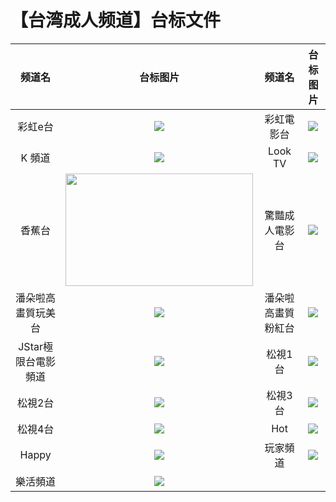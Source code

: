 # 【台湾成人频道】台标文件
|频道名|台标图片|频道名|台标图片|
|:---:|:---:|:---:|:---:|
|彩虹e台|<img src="https://raw.githubusercontent.com/atsushi444/iptv/main/logo/">|彩虹電影台|<img src="https://raw.githubusercontent.com/atsushi444/iptv/main/logo/">|
|K 頻道|<img src="https://raw.githubusercontent.com/atsushi444/iptv/main/logo/">|Look TV|<img src="https://raw.githubusercontent.com/atsushi444/iptv/main/logo/">|
|香蕉台|<img src="https://raw.githubusercontent.com/atsushi444/iptv/main/logo/Banana.png" width="300" height="180">|驚豔成人電影台|<img src="https://raw.githubusercontent.com/atsushi444/iptv/main/logo/">|
|潘朵啦高畫質玩美台|<img src="https://raw.githubusercontent.com/atsushi444/iptv/main/logo/">|潘朵啦高畫質粉紅台|<img src="https://raw.githubusercontent.com/atsushi444/iptv/main/logo/">|
|JStar極限台電影頻道|<img src="https://raw.githubusercontent.com/atsushi444/iptv/main/logo/">|松視1台|<img src="https://raw.githubusercontent.com/atsushi444/iptv/main/logo/">|
|松視2台|<img src="https://raw.githubusercontent.com/atsushi444/iptv/main/logo/">|松視3台|<img src="https://raw.githubusercontent.com/atsushi444/iptv/main/logo/">|
|松視4台|<img src="https://raw.githubusercontent.com/atsushi444/iptv/main/logo/">|Hot|<img src="https://raw.githubusercontent.com/atsushi444/iptv/main/logo/">|
|Happy|<img src="https://raw.githubusercontent.com/atsushi444/iptv/main/logo/">|玩家頻道|<img src="https://raw.githubusercontent.com/atsushi444/iptv/main/logo/">|
|樂活頻道|<img src="https://raw.githubusercontent.com/atsushi444/iptv/main/logo/">|














